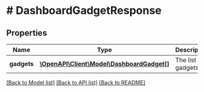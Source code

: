 # # DashboardGadgetResponse

## Properties

Name | Type | Description | Notes
------------ | ------------- | ------------- | -------------
**gadgets** | [**\OpenAPI\Client\Model\DashboardGadget[]**](DashboardGadget.md) | The list of gadgets. | [readonly]

[[Back to Model list]](../../README.md#models) [[Back to API list]](../../README.md#endpoints) [[Back to README]](../../README.md)
